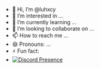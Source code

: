 - 👋 Hi, I’m @luhxcy
- 👀 I’m interested in ...
- 🌱 I’m currently learning ...
- 💞️ I’m looking to collaborate on ...
- 📫 How to reach me ...
- 😄 Pronouns: ...
- ⚡ Fun fact:
- [![Discord Presence](https://lanyard.cnrad.dev/api/245139741606019072)](https://discord.com/users/245139741606019072)
